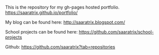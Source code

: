 This is the repository for my gh-pages hosted portfolio.
https://saaratrix.github.io/portfolio/


My blog can be found here: 
http://saaratrix.blogspot.com/

School projects can be found here: 
https://github.com/saaratrix/school-projects

Github: 
https://github.com/saaratrix?tab=repositories
